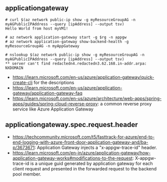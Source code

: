 ## applicationgateway

```
# curl $(az network public-ip show -g myResourceGroupAG -n myAGPublicIPAddress --query [ipAddress] --output tsv)
Hello World from host myVM1!

# az network application-gateway start -g $rg -n appgw
# az network application-gateway show-backend-health -g myResourceGroupAG -n myAppGateway

# nslookup $(az network public-ip show -g myResourceGroupAG -n myAGPublicIPAddress --query [ipAddress] --output tsv)
** server can't find redactedn4.redactedn3.62.168.in-addr.arpa: NXDOMAIN
```

- https://learn.microsoft.com/en-us/azure/application-gateway/quick-create-cli for the descriptions
- https://learn.microsoft.com/en-us/azure/application-gateway/application-gateway-faq
- https://learn.microsoft.com/en-us/azure/architecture/web-apps/spring-apps/guides/spring-cloud-reverse-proxy: a common reverse proxy service like Azure Application Gateway

## applicationgateway.spec.request.header

- https://techcommunity.microsoft.com/t5/fasttrack-for-azure/end-to-end-logging-with-azure-front-door-application-gateway-and/ba-p/3673671: Application Gateway injects a "x-appgw-trace-id" header. 
- https://learn.microsoft.com/en-in/azure/application-gateway/how-application-gateway-works#modifications-to-the-request: X-appgw-trace-id is a unique guid generated by application gateway for each client request and presented in the forwarded request to the backend pool member.
